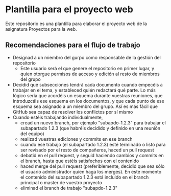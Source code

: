 # Plantilla para el proyecto web

Este repositorio es una plantilla para elaborar el proyecto web de la asignatura Proyectos para la web. 

## Recomendaciones para el flujo de trabajo

- Designad a un miembro del gurpo como responsable de la gestión del repositorio
    + Este usuario será el que genere el repositorio en primer lugar, y quien otorgue permisos de acceso y edición al resto de miembros del grupo
- Decidid qué subsecciones tendrá cada documento cuando empecéis a trabajar en el tema, y estableced quién redactará qué parte. Lo más lógico sería que acordéis un esquema durante vuestras reuniones, que introduzcáis ese esquema en los documentos, y que cada punto de ese esquema sea asignado a un miembro del grupo. Así es más fácil que GitHub sea capaz de resolver los conflictos por sí mismo
- Cuando estéis trabajando individualmente, 
    + cread un nuevo branch, por ejemplo "subapdo-1.2.3" para trabajar el subapartado 1.2.3 (que habréis decidido y definido en una reunión del equipo)
    + realizad vuestras ediciones y commits en ese branch
    + cuando ese trabajo (el subapartado 1.2.3) esté terminado o listo para ser revisado por el resto de compañeros, haced un pull request
    + debatid en el pull request, y seguid haciendo cambios y commits en el branch, hasta que estéis satisfechos con el contenido
    + haced merge del pull request (preferiblemente, decidid que sea sólo el usuario administrador quien haga los merges). En este momento el contenido del subapartado 1.2.3 está incluido en el branch principal o master de vuestro proyecto
    + eliminad el branch de trabajo "subapdo-1.2.3"
